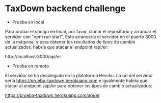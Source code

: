 # TaxDown backend challenge

- Prueba en local

Para probar el código en local, por favor, clonar el repositorio y arrancar el servidor con "npm run start", Esto arrancaría el servidor en el puerto 3000 de la máquina, y para obtener los resultados de tipos de cambio actualizados, habría que atacar al endpoint /api/er:

http://localhost:3000/api/er


- Prueba en remoto

El servidor se ha desplegado en la plataforma Heroku. La url del servidor sería https://prueba-taxdown.herokuapp.com e igualmente habría que atacar al endpoint /api/er para obtener los tipos de cambio actualizados:

https://prueba-taxdown.herokuapp.com/api/er


